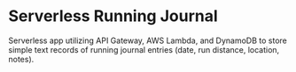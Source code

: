# Serverless Running Journal

Serverless app utilizing API Gateway, AWS Lambda, and DynamoDB to store simple text records of running journal entries (date, run distance, location, notes).
